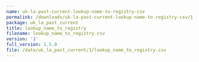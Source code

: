 ```yaml
---
name: uk-la-past-current-lookup-name-to-registry-csv
permalink: /downloads/uk-la-past-current-lookup-name-to-registry-csv/1
package: uk_la_past_current
title: lookup_name_to_registry
filename: lookup_name_to_registry.csv
version: '1'
full_version: 1.5.0
file: /data/uk_la_past_current/1/lookup_name_to_registry.csv
---
```

